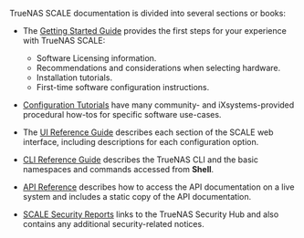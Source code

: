 ---
---

TrueNAS SCALE documentation is divided into several sections or books:

* The [Getting Started Guide](/gettingstarted) provides the first steps for your experience with TrueNAS SCALE:
  * Software Licensing information.
  * Recommendations and considerations when selecting hardware.
  * Installation tutorials.
  * First-time software configuration instructions.

* [Configuration Tutorials](/scaletutorials) have many community- and iXsystems-provided procedural how-tos for specific software use-cases.

* The [UI Reference Guide](/scaleuireference) describes each section of the SCALE web interface, including descriptions for each configuration option.

* [CLI Reference Guide](/scaleclireference/) describes the TrueNAS CLI and the basic namespaces and commands accessed from **Shell**.

* [API Reference](/api) describes how to access the API documentation on a live system and includes a static copy of the API documentation.

* [SCALE Security Reports](/scalesecurityreports) links to the TrueNAS Security Hub and also contains any additional security-related notices.
